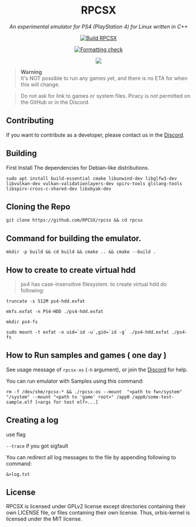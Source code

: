 <div align="center">
   
# RPCSX
*An experimental emulator for PS4 (PlayStation 4) for Linux written in C++*

[![Build RPCSX](../../../actions/workflows/rpcsx.yml/badge.svg)](../../../actions/workflows/rpcsx.yml)

[![Formatting check](../../../actions/workflows/format.yml/badge.svg)](../../../actions/workflows/format.yml)

[![](https://img.shields.io/discord/252023769500090368?color=5865F2&logo=discord&logoColor=white)](https://discord.gg/t6dzA4wUdG)

</div>

> **Warning** <br/>
> It's NOT possible to run any games yet, and there is no ETA for when this will change.

> Do not ask for link to games or system files. Piracy is not permitted on the GitHub or in the Discord.


## Contributing

If you want to contribute as a developer, please contact us in the [Discord](https://discord.gg/t6dzA4wUdG).

## Building

First Install The dependencies for Debian-like distributions.
   
``sudo apt install build-essential cmake libunwind-dev libglfw3-dev libvulkan-dev vulkan-validationlayers-dev spirv-tools glslang-tools libspirv-cross-c-shared-dev libxbyak-dev``

## Cloning the Repo

``git clone https://github.com/RPCSX/rpcsx && cd rpcsx``
   
## Command for building the emulator.
   
`mkdir -p build && cd build && cmake .. && cmake --build .`

## How to create to create virtual hdd
> ps4 has case-insensitive filesystem. to create virtual hdd do following:
 
`truncate -s 512M ps4-hdd.exfat`

`mkfs.exfat -n PS4-HDD ./ps4-hdd.exfat`

`mkdir ps4-fs`

``sudo mount -t exfat -o uid=`id -u`,gid=`id -g` ./ps4-hdd.exfat ./ps4-fs``

## How to Run samples and games ( one day )
   
See usage message of `rpcsx-os` (`-h` argument), or join the [Discord](https://discord.gg/t6dzA4wUdG) for help.

You can run emulator with Samples using this command:
   
`rm -f /dev/shm/rpcsx-* && ./rpcsx-os --mount  "<path to fw>/system" "/system" --mount "<path to 'game' root>" /app0 /app0/some-test-sample.elf [<args for test elf>...]`

## Creating a log

use flag
    
`--trace` if you got sigfault
    
You can redirect all log messages to the file by appending following to command:

`&>log.txt`
      


## License

RPCSX is licensed under GPLv2 license except directories containing their own LICENSE file, or files containing their own license.
Thus, orbis-kernel is licensed under the MIT license.

